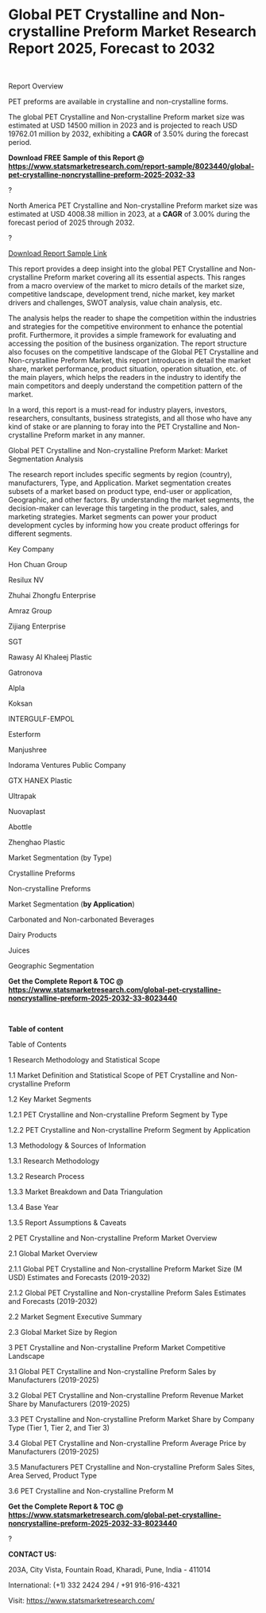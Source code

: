 <h1>Global PET Crystalline and Non-crystalline Preform Market Research Report 2025, Forecast to 2032</h1><br/><p>Report Overview</p>
 
 
 
 <p>PET preforms are available in crystalline and non-crystalline forms.</p>
 
 
 
 <p>The global PET Crystalline and Non-crystalline Preform market size was estimated at USD 14500 million in 2023 and is projected to reach USD 19762.01 million by 2032, exhibiting a <strong>CAGR</strong> of 3.50% during the forecast period.</p>
 
 
 
 <div><b>Download FREE Sample of this Report @ <a href="https://www.statsmarketresearch.com/download-free-sample/8023440/global-pet-crystalline-noncrystalline-preform-2025-2032-33">https://www.statsmarketresearch.com/report-sample/8023440/global-pet-crystalline-noncrystalline-preform-2025-2032-33</a></b></div>
 
 
 
 <p>? </p>
 
 
 
 <p>North America PET Crystalline and Non-crystalline Preform market size was estimated at USD 4008.38 million in 2023, at a <strong>CAGR</strong> of 3.00% during the forecast period of 2025 through 2032.</p>
 
 
 
 <p>? </p>
 
 
 
 <p><a href="https://www.statsmarketresearch.com/download-free-sample/8023440/global-pet-crystalline-noncrystalline-preform-2025-2032-33">Download Report Sample Link</a></p>
 
 
 
 <p>This report provides a deep insight into the global PET Crystalline and Non-crystalline Preform market covering all its essential aspects. This ranges from a macro overview of the market to micro details of the market size, competitive landscape, development trend, niche market, key market drivers and challenges, SWOT analysis, value chain analysis, etc.</p>
 
 
 
 <p>The analysis helps the reader to shape the competition within the industries and strategies for the competitive environment to enhance the potential profit. Furthermore, it provides a simple framework for evaluating and accessing the position of the business organization. The report structure also focuses on the competitive landscape of the Global PET Crystalline and Non-crystalline Preform Market, this report introduces in detail the market share, market performance, product situation, operation situation, etc. of the main players, which helps the readers in the industry to identify the main competitors and deeply understand the competition pattern of the market.</p>
 
 
 
 <p>In a word, this report is a must-read for industry players, investors, researchers, consultants, business strategists, and all those who have any kind of stake or are planning to foray into the PET Crystalline and Non-crystalline Preform market in any manner.</p>
 
 
 
 <p>Global PET Crystalline and Non-crystalline Preform Market: Market Segmentation Analysis</p>
 
 
 
 <p>The research report includes specific segments by region (country), manufacturers, Type, and Application. Market segmentation creates subsets of a market based on product type, end-user or application, Geographic, and other factors. By understanding the market segments, the decision-maker can leverage this targeting in the product, sales, and marketing strategies. Market segments can power your product development cycles by informing how you create product offerings for different segments.</p>
 
 
 
 <p>Key Company</p>
 
 
 
 <p>Hon Chuan Group</p>
 
 
 
 <p>Resilux NV</p>
 
 
 
 <p>Zhuhai Zhongfu Enterprise</p>
 
 
 
 <p>Amraz Group</p>
 
 
 
 <p>Zijiang Enterprise</p>
 
 
 
 <p>SGT</p>
 
 
 
 <p>Rawasy Al Khaleej Plastic</p>
 
 
 
 <p>Gatronova</p>
 
 
 
 <p>Alpla</p>
 
 
 
 <p>Koksan</p>
 
 
 
 <p>INTERGULF-EMPOL</p>
 
 
 
 <p>Esterform</p>
 
 
 
 <p>Manjushree</p>
 
 
 
 <p>Indorama Ventures Public Company</p>
 
 
 
 <p>GTX HANEX Plastic</p>
 
 
 
 <p>Ultrapak</p>
 
 
 
 <p>Nuovaplast</p>
 
 
 
 <p>Abottle</p>
 
 
 
 <p>Zhenghao Plastic</p>
 
 
 
 <p>Market Segmentation (by Type)</p>
 
 
 
 <p>Crystalline Preforms</p>
 
 
 
 <p>Non-crystalline Preforms</p>
 
 
 
 <p>Market Segmentation (<strong>by Application</strong>)</p>
 
 
 
 <p>Carbonated and Non-carbonated Beverages</p>
 
 
 
 <p>Dairy Products</p>
 
 
 
 <p>Juices</p>
 
 
 
 <p>Geographic Segmentation</p>
 
 
 
 <div><b>Get the Complete Report & TOC @ <a href="https://www.statsmarketresearch.com/global-pet-crystalline-noncrystalline-preform-2025-2032-33-8023440">https://www.statsmarketresearch.com/global-pet-crystalline-noncrystalline-preform-2025-2032-33-8023440</a></b></div>
 
 
 
 <p><br />
 
 <b>Table of content</b></p>
 
 
 
 <p>Table of Contents<br />
 
 1 Research Methodology and Statistical Scope<br />
 
 1.1 Market Definition and Statistical Scope of PET Crystalline and Non-crystalline Preform<br />
 
 1.2 Key Market Segments<br />
 
 1.2.1 PET Crystalline and Non-crystalline Preform Segment by Type<br />
 
 1.2.2 PET Crystalline and Non-crystalline Preform Segment by Application<br />
 
 1.3 Methodology & Sources of Information<br />
 
 1.3.1 Research Methodology<br />
 
 1.3.2 Research Process<br />
 
 1.3.3 Market Breakdown and Data Triangulation<br />
 
 1.3.4 Base Year<br />
 
 1.3.5 Report Assumptions & Caveats<br />
 
 2 PET Crystalline and Non-crystalline Preform Market Overview<br />
 
 2.1 Global Market Overview<br />
 
 2.1.1 Global PET Crystalline and Non-crystalline Preform Market Size (M USD) Estimates and Forecasts (2019-2032)<br />
 
 2.1.2 Global PET Crystalline and Non-crystalline Preform Sales Estimates and Forecasts (2019-2032)<br />
 
 2.2 Market Segment Executive Summary<br />
 
 2.3 Global Market Size by Region<br />
 
 3 PET Crystalline and Non-crystalline Preform Market Competitive Landscape<br />
 
 3.1 Global PET Crystalline and Non-crystalline Preform Sales by Manufacturers (2019-2025)<br />
 
 3.2 Global PET Crystalline and Non-crystalline Preform Revenue Market Share by Manufacturers (2019-2025)<br />
 
 3.3 PET Crystalline and Non-crystalline Preform Market Share by Company Type (Tier 1, Tier 2, and Tier 3)<br />
 
 3.4 Global PET Crystalline and Non-crystalline Preform Average Price by Manufacturers (2019-2025)<br />
 
 3.5 Manufacturers PET Crystalline and Non-crystalline Preform Sales Sites, Area Served, Product Type<br />
 
 3.6 PET Crystalline and Non-crystalline Preform M</p>
 
 
 
 <div><b>Get the Complete Report & TOC @ <a href="https://www.statsmarketresearch.com/global-pet-crystalline-noncrystalline-preform-2025-2032-33-8023440">https://www.statsmarketresearch.com/global-pet-crystalline-noncrystalline-preform-2025-2032-33-8023440</a></b></div>
 
 
 
 <p>? </p>
 
 
 
 <p><b>CONTACT US:</b><br />
 
 203A, City Vista, Fountain Road, Kharadi, Pune, India - 411014<br />
 
 International: (+1) 332 2424 294 / +91 916-916-4321<br />
 
 Visit: <a href="https://www.statsmarketresearch.com/">https://www.statsmarketresearch.com/</a></p>